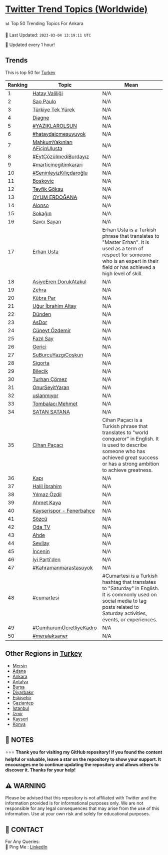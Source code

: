 [Twitter Trend Topics (Worldwide)](https://github.com/ErcinDedeoglu/Twitter-Trend-Topics)
==========


📊 Top 50 Trending Topics For Ankara

📆 Last Updated: `2023-03-04 13:19:11 UTC`

🔧 Updated every 1 hour!


## Trends

This is top 50 for [Turkey](</Turkey>)

| Ranking | Topic | Mean |
| ------- | ------------ | ------------ |
| 1 | [Hatay Valiliği](http://twitter.com/search?q=Hatay+Valili%c4%9fi) | N/A |
| 2 | [Sao Paulo](http://twitter.com/search?q=Sao+Paulo) | N/A |
| 3 | [Türkiye Tek Yürek](http://twitter.com/search?q=T%c3%bcrkiye+Tek+Y%c3%bcrek) | N/A |
| 4 | [Diagne](http://twitter.com/search?q=Diagne) | N/A |
| 5 | [#YAZIKLAROLSUN](http://twitter.com/search?q=%23YAZIKLAROLSUN) | N/A |
| 6 | [#hataydaicmesuyuyok](http://twitter.com/search?q=%23hataydaicmesuyuyok) | N/A |
| 7 | [MahkumYakınları AFiçinUlusta](http://twitter.com/search?q=MahkumYak%c4%b1nlar%c4%b1+AFi%c3%a7inUlusta) | N/A |
| 8 | [#EytÇözülmediBurdayız](http://twitter.com/search?q=%23Eyt%c3%87%c3%b6z%c3%bclmediBurday%c4%b1z) | N/A |
| 9 | [#marticinegitimkarari](http://twitter.com/search?q=%23marticinegitimkarari) | N/A |
| 10 | [#SeninleyizKılıçdaroğlu](http://twitter.com/search?q=%23SeninleyizK%c4%b1l%c4%b1%c3%a7daro%c4%9flu) | N/A |
| 11 | [Boskovic](http://twitter.com/search?q=Boskovic) | N/A |
| 12 | [Tevfik Göksu](http://twitter.com/search?q=Tevfik+G%c3%b6ksu) | N/A |
| 13 | [OYUM ERDOĞANA](http://twitter.com/search?q=OYUM+ERDO%c4%9eANA) | N/A |
| 14 | [Alonso](http://twitter.com/search?q=Alonso) | N/A |
| 15 | [Sokağın](http://twitter.com/search?q=Soka%c4%9f%c4%b1n) | N/A |
| 16 | [Savcı Sayan](http://twitter.com/search?q=Savc%c4%b1+Sayan) | N/A |
| 17 | [Erhan Usta](http://twitter.com/search?q=Erhan+Usta) | Erhan Usta is a Turkish phrase that translates to "Master Erhan". It is used as a term of respect for someone who is an expert in their field or has achieved a high level of skill. |
| 18 | [AsiyeEren DorukAtakul](http://twitter.com/search?q=AsiyeEren+DorukAtakul) | N/A |
| 19 | [Zehra](http://twitter.com/search?q=Zehra) | N/A |
| 20 | [Kübra Par](http://twitter.com/search?q=K%c3%bcbra+Par) | N/A |
| 21 | [Uğur İbrahim Altay](http://twitter.com/search?q=U%c4%9fur+%c4%b0brahim+Altay) | N/A |
| 22 | [Dünden](http://twitter.com/search?q=D%c3%bcnden) | N/A |
| 23 | [AsDor](http://twitter.com/search?q=AsDor) | N/A |
| 24 | [Cüneyt Özdemir](http://twitter.com/search?q=C%c3%bcneyt+%c3%96zdemir) | N/A |
| 25 | [Fazıl Say](http://twitter.com/search?q=Faz%c4%b1l+Say) | N/A |
| 26 | [Gerici](http://twitter.com/search?q=Gerici) | N/A |
| 27 | [SuBurcuYazgıCoşkun](http://twitter.com/search?q=SuBurcuYazg%c4%b1Co%c5%9fkun) | N/A |
| 28 | [Sigorta](http://twitter.com/search?q=Sigorta) | N/A |
| 29 | [Bilecik](http://twitter.com/search?q=Bilecik) | N/A |
| 30 | [Turhan Çömez](http://twitter.com/search?q=Turhan+%c3%87%c3%b6mez) | N/A |
| 31 | [OnurSeyitYaran](http://twitter.com/search?q=OnurSeyitYaran) | N/A |
| 32 | [uslanmıyor](http://twitter.com/search?q=uslanm%c4%b1yor) | N/A |
| 33 | [Tombalacı Mehmet](http://twitter.com/search?q=Tombalac%c4%b1+Mehmet) | N/A |
| 34 | [SATAN SATANA](http://twitter.com/search?q=SATAN+SATANA) | N/A |
| 35 | [Cihan Paçacı](http://twitter.com/search?q=Cihan+Pa%c3%a7ac%c4%b1) | Cihan Paçacı is a Turkish phrase that translates to "world conqueror" in English. It is used to describe someone who has achieved great success or has a strong ambition to achieve greatness. |
| 36 | [Kapı](http://twitter.com/search?q=Kap%c4%b1) | N/A |
| 37 | [Halil İbrahim](http://twitter.com/search?q=Halil+%c4%b0brahim) | N/A |
| 38 | [Yılmaz Özdil](http://twitter.com/search?q=Y%c4%b1lmaz+%c3%96zdil) | N/A |
| 39 | [Ahmet Kaya](http://twitter.com/search?q=Ahmet+Kaya) | N/A |
| 40 | [Kayserispor - Fenerbahçe](http://twitter.com/search?q=Kayserispor+-+Fenerbah%c3%a7e) | N/A |
| 41 | [Sözcü](http://twitter.com/search?q=S%c3%b6zc%c3%bc) | N/A |
| 42 | [Oda TV](http://twitter.com/search?q=Oda+TV) | N/A |
| 43 | [Ahde](http://twitter.com/search?q=Ahde) | N/A |
| 44 | [Sevilay](http://twitter.com/search?q=Sevilay) | N/A |
| 45 | [İncenin](http://twitter.com/search?q=%c4%b0ncenin) | N/A |
| 46 | [İyi Parti'den](http://twitter.com/search?q=%c4%b0yi+Parti%27den) | N/A |
| 47 | [#Kahramanmarastasuyok](http://twitter.com/search?q=%23Kahramanmarastasuyok) | N/A |
| 48 | [#cumartesi](http://twitter.com/search?q=%23cumartesi) | #Cumartesi is a Turkish hashtag that translates to "Saturday" in English. It is commonly used on social media to tag posts related to Saturday activities, events, or experiences. |
| 49 | [#CumhurumÜcretliyeKadro](http://twitter.com/search?q=%23Cumhurum%c3%9ccretliyeKadro) | N/A |
| 50 | [#meralaksaner](http://twitter.com/search?q=%23meralaksaner) | N/A |



## Other Regions in [Turkey](</Turkey>)

* [Mersin](</Turkey/Mersin.md>)
* [Adana](</Turkey/Adana.md>)
* [Ankara](</Turkey/Ankara.md>)
* [Antalya](</Turkey/Antalya.md>)
* [Bursa](</Turkey/Bursa.md>)
* [Diyarbakır](</Turkey/Diyarbakır.md>)
* [Eskişehir](</Turkey/Eskişehir.md>)
* [Gaziantep](</Turkey/Gaziantep.md>)
* [Istanbul](</Turkey/Istanbul.md>)
* [Izmir](</Turkey/Izmir.md>)
* [Kayseri](</Turkey/Kayseri.md>)
* [Konya](</Turkey/Konya.md>)



## 📝 NOTES

⭐⭐⭐ **Thank you for visiting my GitHub repository! If you found the content helpful or valuable, leave a star on the repository to show your support. It encourages me to continue updating the repository and allows others to discover it. Thanks for your help!**


## ⚠️ WARNING

Please be advised that this repository is not affiliated with Twitter and the information provided is for informational purposes only. We are not responsible for any legal consequences that may arise from the use of this information. Use at your own risk and solely for educational purposes.


## 📨 CONTACT

 For Any Queries:  
            🏓 Ping Me : [LinkedIn](https://www.linkedin.com/in/ercindedeoglu/)

